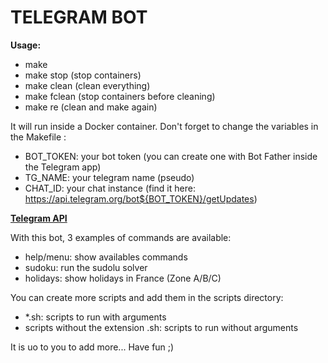 # TELEGRAM BOT


__Usage:__
- make
- make stop (stop containers)
- make clean (clean everything)
- make fclean (stop containers before cleaning)
- make re (clean and make again)


It will run inside a Docker container. Don't forget to change the variables in the Makefile :
- BOT_TOKEN: your bot token (you can create one with Bot Father inside the Telegram app)
- TG_NAME: your telegram name (pseudo)
- CHAT_ID: your chat instance (find it here: https://api.telegram.org/bot${BOT_TOKEN}/getUpdates)


__[Telegram API](https://core.telegram.org/bots/api)__


With this bot, 3 examples of commands are available:
- help/menu: show availables commands
- sudoku: run the sudolu solver
- holidays: show holidays in France (Zone A/B/C)


You can create more scripts and add them in the scripts directory:
- *.sh: scripts to run with arguments
- scripts without the extension .sh: scripts to run without arguments


It is uo to you to add more... Have fun ;)

